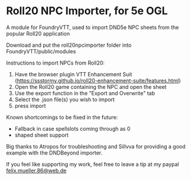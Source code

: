 # Roll20 NPC Importer, for 5e OGL
A module for FoundryVTT, used to import DND5e NPC sheets from the popular Roll20 application

Download and put the roll20npcimporter folder into FoundryVTT/public/modules

Instructions to import NPCs from Roll20:
1. Have the browser plugin VTT Enhancement Suit (https://ssstormy.github.io/roll20-enhancement-suite/features.html)
2. Open the Roll20 game containing the NPC and open the sheet
3. Use the export function in the "Export and Overwrite" tab
4. Select the .json file(s) you wish to import
5. press import

Known shortcomings to be fixed in the future:
- Fallback in case spellslots coming through as 0
- shaped sheet support


Big thanks to Atropos for troubleshooting and Sillvva for providing a good example with the DNDBeyond importer.

If you feel like supporting my work, feel free to leave a tip at my paypal felix.mueller.86@web.de
